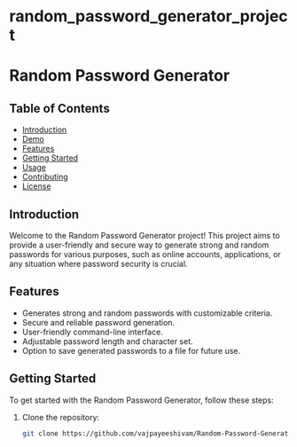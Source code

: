# random_password_generator_project
# Random Password Generator


## Table of Contents

- [Introduction](#introduction)
- [Demo](#demo)
- [Features](#features)
- [Getting Started](#getting-started)
- [Usage](#usage)
- [Contributing](#contributing)
- [License](#license)

## Introduction

Welcome to the Random Password Generator project! This project aims to provide a user-friendly and secure way to generate strong and random passwords for various purposes, such as online accounts, applications, or any situation where password security is crucial.



## Features

- Generates strong and random passwords with customizable criteria.
- Secure and reliable password generation.
- User-friendly command-line interface.
- Adjustable password length and character set.
- Option to save generated passwords to a file for future use.

## Getting Started

To get started with the Random Password Generator, follow these steps:

1. Clone the repository:

   ```bash
   git clone https://github.com/vajpayeeshivam/Random-Password-Generator.git
